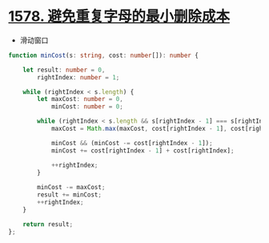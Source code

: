 
# [1578. 避免重复字母的最小删除成本](https://leetcode-cn.com/problems/minimum-deletion-cost-to-avoid-repeating-letters/)

- 滑动窗口

```typescript
function minCost(s: string, cost: number[]): number {

    let result: number = 0,
        rightIndex: number = 1;

    while (rightIndex < s.length) {
        let maxCost: number = 0,
            minCost: number = 0;

        while (rightIndex < s.length && s[rightIndex - 1] === s[rightIndex]) {
            maxCost = Math.max(maxCost, cost[rightIndex - 1], cost[rightIndex]);

            minCost && (minCost -= cost[rightIndex - 1]);
            minCost += cost[rightIndex - 1] + cost[rightIndex];

            ++rightIndex;
        }
        
        minCost -= maxCost;
        result += minCost;
        ++rightIndex;
    }

    return result;
}; 

```
